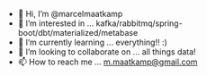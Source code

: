 - 👋 Hi, I’m @marcelmaatkamp
- 👀 I’m interested in ... kafka/rabbitmq/spring-boot/dbt/materialized/metabase
- 🌱 I’m currently learning ... everything!! :)
- 💞️ I’m looking to collaborate on ... all things data!
- 📫 How to reach me ... m.maatkamp@gmail.com

<!---
marcelmaatkamp/marcelmaatkamp is a ✨ special ✨ repository because its `README.md` (this file) appears on your GitHub profile.
You can click the Preview link to take a look at your changes.
--->
